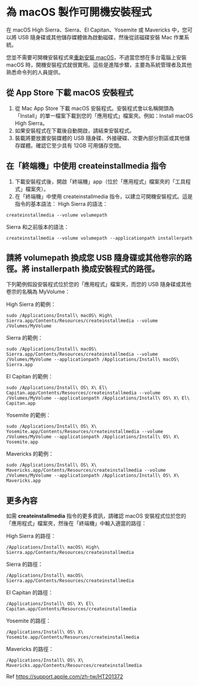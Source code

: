 # 為 macOS 製作可開機安裝程式
在 macOS High Sierra、Sierra、El Capitan、Yosemite 或 Mavericks 中，您可以將 USB 隨身碟或其他儲存媒體做為啟動磁碟，然後從該磁碟安裝 Mac 作業系統。  
  
您並不需要可開機安裝程式來[重新安裝 macOS](https://support.apple.com/zh-tw/HT204904)，不過當您想在多台電腦上安裝 macOS 時，開機安裝程式就很實用。這些是進階步驟，主要為系統管理者及其他熟悉命令列的人員提供。
    
## 從 App Store 下載 macOS 安裝程式
1. 從 Mac App Store 下載 macOS 安裝程式。安裝程式會以名稱開頭為「Install」的單一檔案下載到您的「應用程式」檔案夾。例如：Install macOS High Sierra。
2. 如果安裝程式在下載後自動開啟，請結束安裝程式。
3. 裝載將要放置安裝媒體的 USB 隨身碟、外接硬碟、次要內部分割區或其他儲存媒體。確認它至少具有 12GB 可用儲存空間。

## 在「終端機」中使用 createinstallmedia 指令
1. 下載安裝程式後，開啟「終端機」app（位於「應用程式」檔案夾的「工具程式」檔案夾）。
2. 在「終端機」中使用 createinstallmedia 指令，以建立可開機安裝程式。這是指令的基本語法：
High Sierra 的語法：
```shell
createinstallmedia --volume volumepath
```
Sierra 和之前版本的語法：
```shell
createinstallmedia --volume volumepath --applicationpath installerpath
```
請將 volumepath 換成您 USB 隨身碟或其他卷宗的路徑。將 installerpath 換成安裝程式的路徑。
---------------------------------------
下列範例假設安裝程式位於您的「應用程式」檔案夾，而您的 USB 隨身碟或其他卷宗的名稱為 MyVolume：

High Sierra 的範例：
```shell
sudo /Applications/Install\ macOS\ High\ Sierra.app/Contents/Resources/createinstallmedia --volume /Volumes/MyVolume
```

Sierra 的範例：
```shell
sudo /Applications/Install\ macOS\ Sierra.app/Contents/Resources/createinstallmedia --volume /Volumes/MyVolume --applicationpath /Applications/Install\ macOS\ Sierra.app
```

El Capitan 的範例：
```shell
sudo /Applications/Install\ OS\ X\ El\ Capitan.app/Contents/Resources/createinstallmedia --volume /Volumes/MyVolume --applicationpath /Applications/Install\ OS\ X\ El\ Capitan.app
```

Yosemite 的範例：
```shell
sudo /Applications/Install\ OS\ X\ Yosemite.app/Contents/Resources/createinstallmedia --volume /Volumes/MyVolume --applicationpath /Applications/Install\ OS\ X\ Yosemite.app
```

Mavericks 的範例：
```shell
sudo /Applications/Install\ OS\ X\ Mavericks.app/Contents/Resources/createinstallmedia --volume /Volumes/MyVolume --applicationpath /Applications/Install\ OS\ X\ Mavericks.app
```

## 更多內容
如需 **createinstallmedia** 指令的更多資訊，請確認 macOS 安裝程式位於您的「應用程式」檔案夾，然後在「終端機」中輸入適當的路徑：

High Sierra 的路徑：
```shell
/Applications/Install\ macOS\ High\ Sierra.app/Contents/Resources/createinstallmedia
```

Sierra 的路徑：
```shell
/Applications/Install\ macOS\ Sierra.app/Contents/Resources/createinstallmedia
```

El Capitan 的路徑：
```shell
/Applications/Install\ OS\ X\ El\ Capitan.app/Contents/Resources/createinstallmedia
```

Yosemite 的路徑：
```shell
/Applications/Install\ OS\ X\ Yosemite.app/Contents/Resources/createinstallmedia
```

Mavericks 的路徑：
```shell
/Applications/Install\ OS\ X\ Mavericks.app/Contents/Resources/createinstallmedia
```

Ref https://support.apple.com/zh-tw/HT201372
